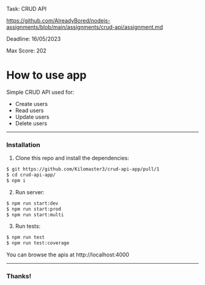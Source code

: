 Task: CRUD API

https://github.com/AlreadyBored/nodejs-assignments/blob/main/assignments/crud-api/assignment.md

Deadline: 16/05/2023

Max Score: 202

# How to use app

Simple CRUD API used for:

- Create users
- Read users
- Update users
- Delete users
_____________________
### Installation

1. Clone this repo and install the dependencies:

```sh
$ git https://github.com/Kilomaster3/crud-api-app/pull/1
$ cd crud-api-app/
$ npm i
```
2. Run server:

```sh
$ npm run start:dev
$ npm run start:prod
$ npm run start:multi
```
3. Run tests:

```sh
$ npm run test
$ npm run test:coverage
```

You can browse the apis at http://localhost:4000
_____________________
### Thanks!

